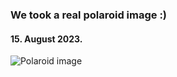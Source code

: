 ### We took a real polaroid image :)

#### 15. August 2023.

![Polaroid image](https://cdn.domza.xyz/diary/polaroid-image.webp)

